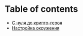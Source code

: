 # Table of contents

* [С нуля до крипто-героя](README.md)
* [Настройка окружения](nastroika-okruzheniya.md)

